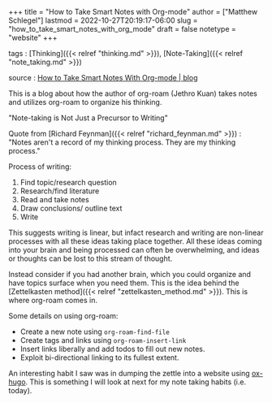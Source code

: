+++
title = "How to Take Smart Notes with Org-mode"
author = ["Matthew Schlegel"]
lastmod = 2022-10-27T20:19:17-06:00
slug = "how_to_take_smart_notes_with_org_mode"
draft = false
notetype = "website"
+++

tags
: [Thinking]({{< relref "thinking.md" >}}), [Note-Taking]({{< relref "note_taking.md" >}})

source
: [How to Take Smart Notes With Org-mode | blog](https://blog.jethro.dev/posts/how_to_take_smart_notes_org/)

This is a blog about how the author of org-roam (Jethro Kuan) takes notes and utilizes org-roam to organize his thinking.

"Note-taking is Not Just a Precursor to Writing"

Quote from [Richard Feynman]({{< relref "richard_feynman.md" >}}) : "Notes aren't a record of my thinking process. They are my thinking process."

Process of writing:

1.  Find topic/research question
2.  Research/find literature
3.  Read and take notes
4.  Draw conclusions/ outline text
5.  Write

This suggests writing is linear, but infact research and writing are non-linear processes with all these ideas taking place together. All these ideas coming into your brain and being processed can often be overwhelming, and ideas or thoughts can be lost to this stream of thought.

Instead consider if you had another brain, which you could organize and have topics surface when you need them. This is the idea behind the [Zettelkasten method]({{< relref "zettelkasten_method.md" >}}). This is where org-roam comes in.

Some details on using org-roam:

-   Create a new note using `org-roam-find-file`
-   Create tags and links using `org-roam-insert-link`
-   Insert links liberally and add todos to fill out new notes.
-   Exploit bi-directional linking to its fullest extent.

An interesting habit I saw was in dumping the zettle into a website using [ox-hugo](https://github.com/kaushalmodi/ox-hugo). This is something I will look at next for my note taking habits (i.e. today).
